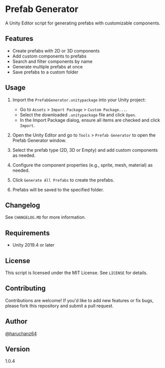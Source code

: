 # Prefab Generator

A Unity Editor script for generating prefabs with customizable components.

## Features

- Create prefabs with 2D or 3D components
- Add custom components to prefabs
- Search and filter components by name
- Generate multiple prefabs at once
- Save prefabs to a custom folder

## Usage

1. Import the `PrefabGenerator.unitypackage` into your Unity project:
   - Go to `Assets` > `Import Package` > `Custom Package...`.
   - Select the downloaded `.unitypackage` file and click `Open`.
   - In the Import Package dialog, ensure all items are checked and click `Import`.
   
2. Open the Unity Editor and go to `Tools` > `Prefab Generator` to open the Prefab Generator window.
3. Select the prefab type (2D, 3D or Empty) and add custom components as needed.
4. Configure the component properties (e.g., sprite, mesh, material) as needed.
5. Click `Generate All Prefabs` to create the prefabs.
6. Prefabs will be saved to the specified folder.

## Changelog
See ``CHANGELOG.MD`` for more information.

## Requirements

- Unity 2019.4 or later
## License

This script is licensed under the MIT License. See `LICENSE` for details.

## Contributing

Contributions are welcome! If you'd like to add new features or fix bugs, please fork this repository and submit a pull request.

## Author

[@haruchanz64](https://github.com/haruchanz64)

## Version

1.0.4
